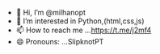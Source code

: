 - 👋 Hi, I’m @milhanopt
- 👀 I’m interested in Python,(html,css,js)
- 📫 How to reach me ...https://t.me/j2mf4
- 😄 Pronouns: ...SlipknotPT


<!---
Python,(html,css,js)
--->

